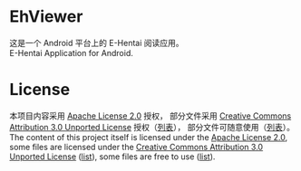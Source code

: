 # EhViewer

这是一个 Android 平台上的 E-Hentai 阅读应用。<br>
E-Hentai Application for Android.

# License

本项目内容采用 [Apache License 2.0](http://www.apache.org/licenses/LICENSE-2.0) 授权，
部分文件采用 [Creative Commons Attribution 3.0 Unported License](http://creativecommons.org/licenses/by/3.0/) 授权（[列表](rc/list1)），
部分文件可随意使用（[列表](rc/list2)）。<br>
The content of this project itself is licensed under the [Apache License 2.0](http://www.apache.org/licenses/LICENSE-2.0),
some files are licensed under the [Creative Commons Attribution 3.0 Unported License](http://creativecommons.org/licenses/by/3.0/) ([list](rc/list1)),
some files are free to use ([list](rc/list2)).

